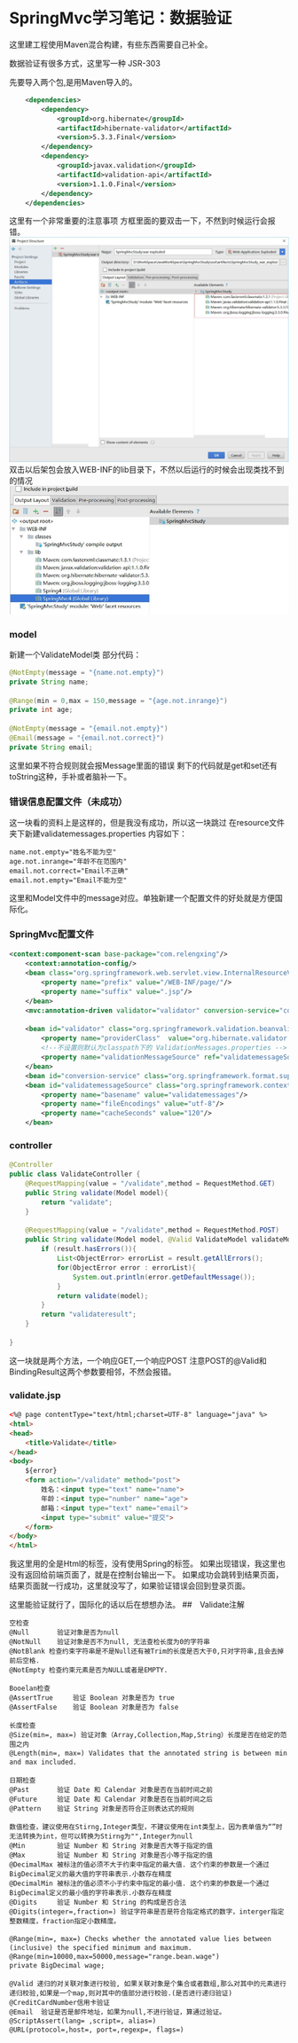# SpringMvc学习笔记：数据验证

这里建工程使用Maven混合构建，有些东西需要自己补全。

数据验证有很多方式，这里写一种
JSR-303

先要导入两个包,是用Maven导入的。
```xml
    <dependencies>
        <dependency>
            <groupId>org.hibernate</groupId>
            <artifactId>hibernate-validator</artifactId>
            <version>5.3.3.Final</version>
        </dependency>
        <dependency>
            <groupId>javax.validation</groupId>
            <artifactId>validation-api</artifactId>
            <version>1.1.0.Final</version>
        </dependency>
    </dependencies>
```

这里有一个非常重要的注意事项
方框里面的要双击一下，不然到时候运行会报错。
![注意事项](img/注意事项.jpg)
双击以后架包会放入WEB-INF的lib目录下，不然以后运行的时候会出现类找不到的情况
![双击后](img/双击后.jpg)

### model
新建一个ValidateModel类
部分代码：
```java
@NotEmpty(message = "{name.not.empty}")
private String name;

@Range(min = 0,max = 150,message = "{age.not.inrange}")
private int age;

@NotEmpty(message = "{email.not.empty}")
@Email(message = "{email.not.correct}")
private String email;

```
这里如果不符合规则就会报Message里面的错误
剩下的代码就是get和set还有toString这种，手补或者脑补一下。
### 错误信息配置文件（未成功）
这一块看的资料上是这样的，但是我没有成功，所以这一块跳过
在resource文件夹下新建validatemessages.properties
内容如下：
```
name.not.empty="姓名不能为空"
age.not.inrange="年龄不在范围内"
email.not.correct="Email不正确"
email.not.empty="Email不能为空"
```
这里和Model文件中的message对应。单独新建一个配置文件的好处就是方便国际化。

### SpringMvc配置文件

```xml
<context:component-scan base-package="com.relengxing"/>
    <context:annotation-config/>
    <bean class="org.springframework.web.servlet.view.InternalResourceViewResolver">
        <property name="prefix" value="/WEB-INF/page/"/>
        <property name="suffix" value=".jsp"/>
    </bean>
    <mvc:annotation-driven validator="validator" conversion-service="conversion-service" />

    <bean id="validator" class="org.springframework.validation.beanvalidation.LocalValidatorFactoryBean">
        <property name="providerClass"  value="org.hibernate.validator.HibernateValidator"/>
        <!--不设置则默认为classpath下的 ValidationMessages.properties -->
        <property name="validationMessageSource" ref="validatemessageSource"/>
    </bean>
    <bean id="conversion-service" class="org.springframework.format.support.FormattingConversionServiceFactoryBean" />
    <bean id="validatemessageSource" class="org.springframework.context.support.ReloadableResourceBundleMessageSource">
        <property name="basename" value="validatemessages"/>
        <property name="fileEncodings" value="utf-8"/>
        <property name="cacheSeconds" value="120"/>
    </bean>
```
### controller
```java
@Controller
public class ValidateController {
    @RequestMapping(value = "/validate",method = RequestMethod.GET)
    public String validate(Model model){
        return "validate";
    }

    @RequestMapping(value = "/validate",method = RequestMethod.POST)
    public String validate(Model model, @Valid ValidateModel validateModel, BindingResult result){
        if (result.hasErrors()){
            List<ObjectError> errorList = result.getAllErrors();
            for(ObjectError error : errorList){
                System.out.println(error.getDefaultMessage());
            }
            return validate(model);
        }
        return "validateresult";
    }

}
```
这一块就是两个方法，一个响应GET,一个响应POST
注意POST的@Valid和BindingResult这两个参数要相邻，不然会报错。
### validate.jsp
```html
<%@ page contentType="text/html;charset=UTF-8" language="java" %>
<html>
<head>
    <title>Validate</title>
</head>
<body>
    ${error}
    <form action="/validate" method="post">
        姓名：<input type="text" name="name">
        年龄：<input type="number" name="age">
        邮箱：<input type="text" name="email">
        <input type="submit" value="提交">
    </form>
</body>
</html>
```
我这里用的全是Html的标签，没有使用Spring的标签。
如果出现错误，我这里也没有返回给前端页面了，就是在控制台输出一下。
如果成功会跳转到结果页面，结果页面就一行成功，这里就没写了，如果验证错误会回到登录页面。

这里能验证就行了，国际化的话以后在想想办法。
##　Validate注解
```
空检查
@Null       验证对象是否为null
@NotNull    验证对象是否不为null, 无法查检长度为0的字符串
@NotBlank 检查约束字符串是不是Null还有被Trim的长度是否大于0,只对字符串,且会去掉前后空格.
@NotEmpty 检查约束元素是否为NULL或者是EMPTY.

Booelan检查
@AssertTrue     验证 Boolean 对象是否为 true  
@AssertFalse    验证 Boolean 对象是否为 false  

长度检查
@Size(min=, max=) 验证对象（Array,Collection,Map,String）长度是否在给定的范围之内  
@Length(min=, max=) Validates that the annotated string is between min and max included.

日期检查
@Past       验证 Date 和 Calendar 对象是否在当前时间之前  
@Future     验证 Date 和 Calendar 对象是否在当前时间之后  
@Pattern    验证 String 对象是否符合正则表达式的规则

数值检查，建议使用在Stirng,Integer类型，不建议使用在int类型上，因为表单值为“”时无法转换为int，但可以转换为Stirng为"",Integer为null
@Min        验证 Number 和 String 对象是否大等于指定的值  
@Max        验证 Number 和 String 对象是否小等于指定的值  
@DecimalMax 被标注的值必须不大于约束中指定的最大值. 这个约束的参数是一个通过BigDecimal定义的最大值的字符串表示.小数存在精度
@DecimalMin 被标注的值必须不小于约束中指定的最小值. 这个约束的参数是一个通过BigDecimal定义的最小值的字符串表示.小数存在精度
@Digits     验证 Number 和 String 的构成是否合法  
@Digits(integer=,fraction=) 验证字符串是否是符合指定格式的数字，interger指定整数精度，fraction指定小数精度。

@Range(min=, max=) Checks whether the annotated value lies between (inclusive) the specified minimum and maximum.
@Range(min=10000,max=50000,message="range.bean.wage")
private BigDecimal wage;

@Valid 递归的对关联对象进行校验, 如果关联对象是个集合或者数组,那么对其中的元素进行递归校验,如果是一个map,则对其中的值部分进行校验.(是否进行递归验证)
@CreditCardNumber信用卡验证
@Email  验证是否是邮件地址，如果为null,不进行验证，算通过验证。
@ScriptAssert(lang= ,script=, alias=)
@URL(protocol=,host=, port=,regexp=, flags=)

```
